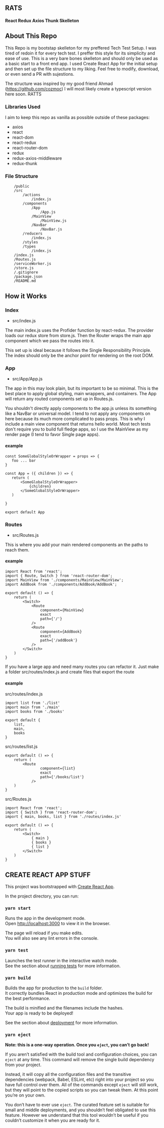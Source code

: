 ## RATS
#### React Redux Axios Thunk Skelleton

## About This Repo

This Repo is my bootstap skelleton for my preffered Tech Test Setup. I was tired of redoin it for every tech test. I preffer this style for its simplicity and ease of use. This is a very bare bones skelleton and should only be used as a basic start to a front end app. I used Create React App for the initial setup and then set up the file structure to my liking. Feel free to modify, download, or even send a PR with sujestions. 

The structure was inspired by my good friend Ahmad (https://github.com/cozmoc)
I will most likely create a typescript version here soon. RATTS

### Libraries Used

I aim to keep this repo as vanilla as possible outside of these packages: 

- axios 
- react
- react-dom
- react-redux
- react-router-dom
- redux
- redux-axios-middleware
- redux-thunk 

### File Structure 

```
    /public
    /src
        /actions
            /index.js
        /components
            /App
                /App.js
            /MainView
                /MainView.js
            /NavBar
                /NavBar.js
        /reducers
            /index.js
        /styles
        /types
            /index.js
    /index.js
    /Routes.js
    /serviceWorker.js
    /store.js
    /.gitignore
    /package.json
    /README.md
```

## How it Works

### Index

- src/index.js

The main index.js uses the Profider function by react-redux. The provider loads our redux store from store.js. Then the Router wraps the main app component which we pass the routes into it.

This set up is ideal because it follows the Single Responsibility Principle. The index should only be the anchor point for rendering on the root DOM.

### App

- src/App/App.js

The app in this may look plain, but its important to be so minimal. This is the best place to apply global styling, main wrappers, and containers. The App will return any routed components set up in Routes.js.

You shouldn't directly apply components to the app.js unless its something like a NavBar or universal model. I tend to not apply any components on here because its much more complicated to pass props. This is why I include a main view component that returns hello world. Most tech tests don't require you to build full fledge apps, so I use the MainView as my render page (I tend to favor Single page apps).

#### example
 ```
const SomeGlobalStyleOrWrapper = props => {
    foo ... bar
}

const App = ({ children }) => {
    return (
        <SomeGlobalStyleOrWrapper>
            {children}
        </SomeGlobalStyleOrWrapper>
    )

}

export default App
 ```

### Routes

- src/Routes.js

This is where you add your main rendered components an the paths to reach them. 

#### example
```
import React from 'react';
import { Route, Switch } from 'react-router-dom';
import MainView from './components/MainView/MainView';
import AddBook from './components/AddBook/AddBook';

export default () => {
    return (
        <Switch>
            <Route
                component={MainView}
                exact
                path={'/'}
            />
            <Route
                component={AddBook}
                exact
                path={'/addBook'}
            />
        </Switch>
    )
}
```

If you have a large app and need many routes you can refactor it. Just make a folder src/routes/index.js and create files that export the route

#### example

src/routes/index.js
```
import list from './list'
import main from './main'
import books from './books'

export default {
    list,
    main,
    books
}
```

src/routes/list.js
```
export default () => {
    return (
        <Route
                component={list}
                exact
                path={'/books/list'}
            />
    )
}
```

src/Routes.js
```
import React from 'react';
import { Switch } from 'react-router-dom';
import { main, books, list } from './routes/index.js'

export default () => {
    return (
        <Switch>
            { main }
            { books }
            { list }
        </Switch>
    )
}
```

## CREATE REACT APP STUFF

This project was bootstrapped with [Create React App](https://github.com/facebook/create-react-app).


In the project directory, you can run:

### `yarn start`

Runs the app in the development mode.<br />
Open [http://localhost:3000](http://localhost:3000) to view it in the browser.

The page will reload if you make edits.<br />
You will also see any lint errors in the console.

### `yarn test`

Launches the test runner in the interactive watch mode.<br />
See the section about [running tests](https://facebook.github.io/create-react-app/docs/running-tests) for more information.

### `yarn build`

Builds the app for production to the `build` folder.<br />
It correctly bundles React in production mode and optimizes the build for the best performance.

The build is minified and the filenames include the hashes.<br />
Your app is ready to be deployed!

See the section about [deployment](https://facebook.github.io/create-react-app/docs/deployment) for more information.

### `yarn eject`

**Note: this is a one-way operation. Once you `eject`, you can’t go back!**

If you aren’t satisfied with the build tool and configuration choices, you can `eject` at any time. This command will remove the single build dependency from your project.

Instead, it will copy all the configuration files and the transitive dependencies (webpack, Babel, ESLint, etc) right into your project so you have full control over them. All of the commands except `eject` will still work, but they will point to the copied scripts so you can tweak them. At this point you’re on your own.

You don’t have to ever use `eject`. The curated feature set is suitable for small and middle deployments, and you shouldn’t feel obligated to use this feature. However we understand that this tool wouldn’t be useful if you couldn’t customize it when you are ready for it.
